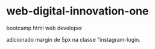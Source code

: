 # web-digital-innovation-one
bootcamp html web developer

adicionado margin de 5px na classe "instagram-login.
